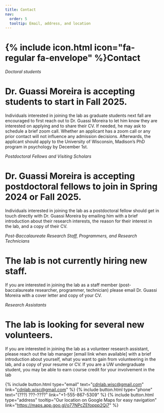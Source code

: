 ```yaml
---
title: Contact
nav:
  order: 5
  tooltip: Email, address, and location
---
```


# {% include icon.html icon="fa-regular fa-envelope" %}Contact

*Doctoral students*
# Dr. Guassi Moreira is accepting students to start in Fall 2025. 
Individuals interested in joining the lab as graduate students next fall are encouraged to first reach out to Dr. Guassi Moreira to let him know they are interested on applying and to share their CV. If needed, he may ask to schedule a brief zoom call. Whether an applicant has a zoom call or any prior contact will not influence any admission decisions. Afterwards, the applicant should apply to the University of Wisconsin, Madison’s PhD program in psychology by December 1st. 

*Postdoctoral Fellows and Visiting Scholars*
# Dr. Guassi Moreira is accepting postdoctoral fellows to join in Spring 2024 or Fall 2025.
Individuals interested in joining the lab as a postdoctoral fellow should get in touch directly with Dr. Guassi Moreira by emailing him with a brief introduction about their research interests, the reason for their interest in the lab, and a copy of their CV. 

*Post-Baccalaureate Research Staff, Programmers, and Research Technicians*
# The lab is not currently hiring new staff. 
If you are interested in joining the lab as a staff member (post-baccalaureate researcher, programmer, technician) please email Dr. Guassi Moreira with a cover letter and copy of your CV.

*Research Assistants*
# The lab is looking for several new volunteers. 
If you are interested in joining the lab as a volunteer research assistant, please reach out the lab manager [email link when available] with a brief introduction about yourself, what you want to gain from volunteering in the lab, and a copy of your resume or CV. If you are a UW undergraduate student, you may be able to earn course credit for your involvement in the lab

{%
  include button.html
  type="email"
  text="cdnlab.wisc@gmail.com"
  link="cdnlab.wisc@gmail.com"
%}
{%
  include button.html
  type="phone"
  text="(???) ???-????"
  link="+1-555-867-5309"
%}
{%
  include button.html
  type="address"
  tooltip="Our location on Google Maps for easy navigation"
  link="https://maps.app.goo.gl/o77NPcZEfoppp2Qj7"
%}

